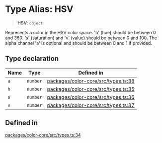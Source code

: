 # Type Alias: HSV

> **HSV**: `object`

Represents a color in the HSV color space.
'h' (hue) should be between 0 and 360.
's' (saturation) and 'v' (value) should be between 0 and 100.
The alpha channel 'a' is optional and should be between 0 and 1 if provided.

## Type declaration

| Name | Type | Defined in |
| ------ | ------ | ------ |
| `a` | `number` | [packages/color-core/src/types.ts:38](https://github.com/iamlite/color-core-mono-test/blob/d94d70fcd3b8bc32b54a8388048088ead1ff133f/packages/color-core/src/types.ts#L38) |
| `h` | `number` | [packages/color-core/src/types.ts:35](https://github.com/iamlite/color-core-mono-test/blob/d94d70fcd3b8bc32b54a8388048088ead1ff133f/packages/color-core/src/types.ts#L35) |
| `s` | `number` | [packages/color-core/src/types.ts:36](https://github.com/iamlite/color-core-mono-test/blob/d94d70fcd3b8bc32b54a8388048088ead1ff133f/packages/color-core/src/types.ts#L36) |
| `v` | `number` | [packages/color-core/src/types.ts:37](https://github.com/iamlite/color-core-mono-test/blob/d94d70fcd3b8bc32b54a8388048088ead1ff133f/packages/color-core/src/types.ts#L37) |

## Defined in

[packages/color-core/src/types.ts:34](https://github.com/iamlite/color-core-mono-test/blob/d94d70fcd3b8bc32b54a8388048088ead1ff133f/packages/color-core/src/types.ts#L34)
